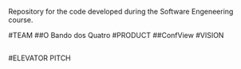 Repository for the code developed during the Software Engeneering course.

#TEAM
##O Bando dos Quatro
#PRODUCT
##ConfView
#VISION
##
#ELEVATOR PITCH
##
